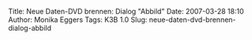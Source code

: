 Title: Neue Daten-DVD brennen: Dialog "Abbild"
Date: 2007-03-28 18:10
Author: Monika Eggers
Tags: K3B 1.0
Slug: neue-daten-dvd-brennen-dialog-abbild


